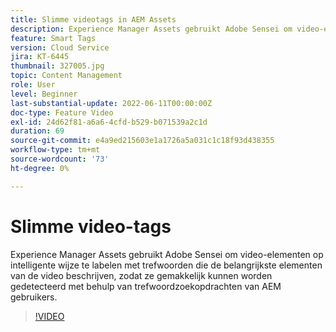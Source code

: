 ```yaml
---
title: Slimme videotags in AEM Assets
description: Experience Manager Assets gebruikt Adobe Sensei om video-elementen op intelligente wijze te labelen met trefwoorden die de belangrijkste elementen van de video beschrijven, zodat ze gemakkelijk kunnen worden gedetecteerd met behulp van trefwoordzoekopdrachten van AEM gebruikers.
feature: Smart Tags
version: Cloud Service
jira: KT-6445
thumbnail: 327005.jpg
topic: Content Management
role: User
level: Beginner
last-substantial-update: 2022-06-11T00:00:00Z
doc-type: Feature Video
exl-id: 24d62f81-a6a6-4cfd-b529-b071539a2c1d
duration: 69
source-git-commit: e4a9ed215603e1a1726a5a031c1c18f93d438355
workflow-type: tm+mt
source-wordcount: '73'
ht-degree: 0%

---
```


# Slimme video-tags

Experience Manager Assets gebruikt Adobe Sensei om video-elementen op intelligente wijze te labelen met trefwoorden die de belangrijkste elementen van de video beschrijven, zodat ze gemakkelijk kunnen worden gedetecteerd met behulp van trefwoordzoekopdrachten van AEM gebruikers.

>[!VIDEO](https://video.tv.adobe.com/v/327005?quality=12&learn=on)